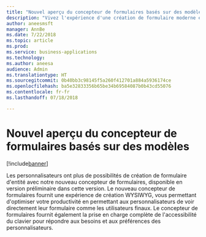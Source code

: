 ```yaml
---
title: "Nouvel aperçu du concepteur de formulaires basés sur des modèles"
description: "Vivez l'expérience d'une création de formulaire moderne et plus productive avec notre nouveau concepteur de formulaires basé sur des modèles"
author: aneesmsft
manager: AnnBe
ms.date: 7/22/2018
ms.topic: article
ms.prod: 
ms.service: business-applications
ms.technology: 
ms.author: aneesa
audience: Admin
ms.translationtype: HT
ms.sourcegitcommit: 0b40bb3c98145f5a260f412701a884a5936174ce
ms.openlocfilehash: ba5e32833356b65be34b69584087b0b43cd55076
ms.contentlocale: fr-fr
ms.lasthandoff: 07/18/2018

---
```

# <a name="new-model-driven-form-designer-preview"></a>Nouvel aperçu du concepteur de formulaires basés sur des modèles


[!include[banner](../../includes/banner.md)]

Les personnalisateurs ont plus de possibilités de création de formulaire d'entité avec notre nouveau concepteur de formulaires, disponible en version préliminaire dans cette version. Le nouveau concepteur de formulaires fournit une expérience de création WYSIWYG, vous permettant d'optimiser votre productivité en permettant aux personnalisateurs de voir directement leur formulaire comme les utilisateurs finaux. Le concepteur de formulaires fournit également la prise en charge complète de l'accessibilité du clavier pour répondre aux besoins et aux préférences des personnalisateurs.

